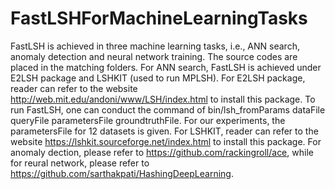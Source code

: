 # FastLSHForMachineLearningTasks

FastLSH is achieved in three machine learning tasks, i.e., ANN search, anomaly detection and neural network training. The source codes are placed in the matching folders. For ANN search, FastLSH is achieved under E2LSH package and LSHKIT (used to run MPLSH). For E2LSH package, reader can refer to the website http://web.mit.edu/andoni/www/LSH/index.html to install this package. To run FastLSH, one can conduct the command of bin/lsh_fromParams dataFile queryFile parametersFile groundtruthFile. For our experiments, the parametersFile for 12 datasets is given. For LSHKIT, reader can refer to the website https://lshkit.sourceforge.net/index.html to install this package. For anomaly dection, please refer to https://github.com/rackingroll/ace, while for reural network, please refer to https://github.com/sarthakpati/HashingDeepLearning. 
